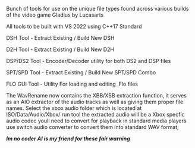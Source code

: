 Bunch of tools for use on the unique file types found across various builds of the video game Gladius by Lucasarts

All tools to be built with VS 2022 using C++17 Standard


DSH Tool - Extract Existing / Build New DSH

D2H Tool - Extract Existing / Build New D2H

DSP/DS2 Tool - Encoder/Decoder utility for both DS2 and DSP files

SPT/SPD Tool  - Extract Existing / Build New SPT/SPD Combo

FLO GUI Tool - Utility For loading and editing .Flo files

The WavRename now contains the XBB/XSB extraction function, it serves as an AIO extractor of the audio tracks as well as giving them proper file names.
Select the xbox audio folder which is located at ISO/Data/Audio/Xbox/ run tool
the extracted audio will be a Xbox specfic audio codec youll need to convert for playback in standard media players
use switch audio converter to convert them into standard WAV format,


***Im no coder AI is my friend for these fair warning***
